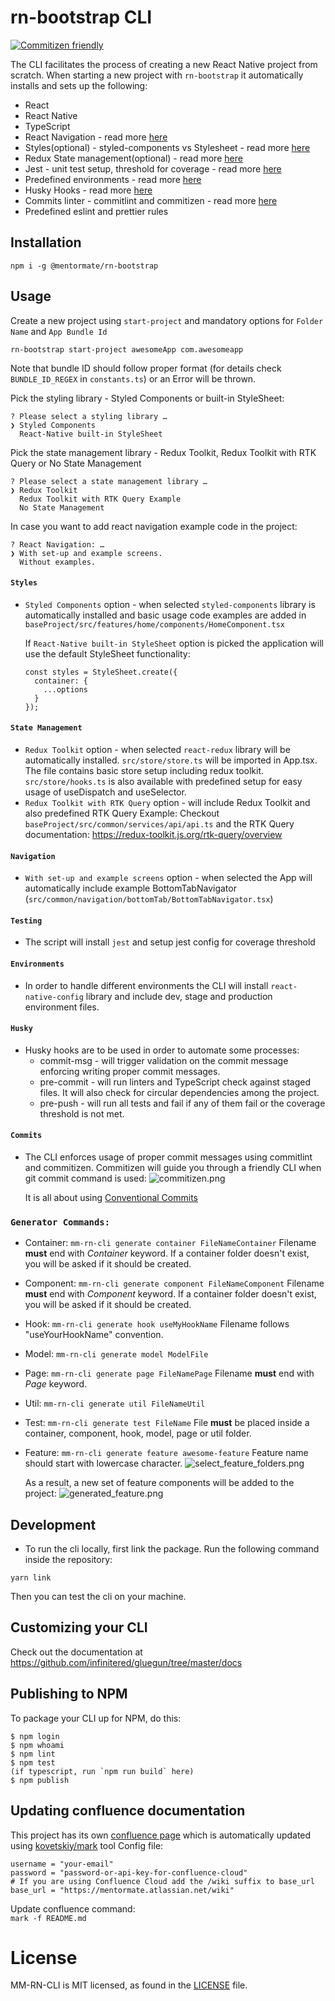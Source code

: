 <!-- Space: MMSDLC -->
<!-- Parent: SDLC - Technologies -->
<!-- Parent: SDLC - Front-End -->
<!-- Parent: React Native -->
<!-- Title: React Native Project Templates -->
<!-- Attachment: ./assets/commitizen.png -->
<!-- Attachment: ./assets/generated_feature.png -->
<!-- Attachment: ./assets/select_feature_folders.png -->

<!-- Include: disclaimer.md -->
# rn-bootstrap CLI
[![Commitizen friendly](https://img.shields.io/badge/commitizen-friendly-brightgreen.svg)](http://commitizen.github.io/cz-cli/)

The CLI facilitates the process of creating a new React Native project from scratch.
When starting a new project with `rn-bootstrap` it automatically installs and sets up the following:
- React
- React Native
- TypeScript
- React Navigation - read more [here](#Navigation)
- Styles(optional) - styled-components vs Stylesheet - read more [here](#Styles)
- Redux State management(optional) - read more [here](#State-Management)
- Jest - unit test setup, threshold for coverage - read more [here](#Testing)
- Predefined environments - read more [here](#Environments)
- Husky Hooks - read more [here](#Husky)
- Commits linter - commitlint and commitizen - read more [here](#Commits)
- Predefined eslint and prettier rules

## Installation
```
npm i -g @mentormate/rn-bootstrap
```

## Usage
Create a new project using `start-project` and mandatory options for `Folder Name` and `App Bundle Id`

```
rn-bootstrap start-project awesomeApp com.awesomeapp
```
Note that bundle ID should follow proper format (for details check `BUNDLE_ID_REGEX` in `constants.ts`) or an Error will be thrown.

Pick the styling library - Styled Components or built-in StyleSheet:
```
? Please select a styling library … 
❯ Styled Components
  React-Native built-in StyleSheet
```

Pick the state management library - Redux Toolkit, Redux Toolkit with RTK Query or No State Management
```
? Please select a state management library … 
❯ Redux Toolkit
  Redux Toolkit with RTK Query Example
  No State Management
```

In case you want to add react navigation example code in the project:
```
? React Navigation: … 
❯ With set-up and example screens.
  Without examples.
```

#### `Styles`
- `Styled Components` option - when selected `styled-components` library is automatically installed and 
  basic usage code examples are added in `baseProject/src/features/home/components/HomeComponent.tsx`
  
  If `React-Native built-in StyleSheet` option is picked the application will use the default StyleSheet functionality:
  ```
  const styles = StyleSheet.create({
    container: {
      ...options
    }
  });
  ```

#### `State Management`
- `Redux Toolkit` option - when selected `react-redux` library will be automatically installed. 
  `src/store/store.ts` will be imported in App.tsx. The file contains basic store setup including redux toolkit.
  `src/store/hooks.ts` is also available with predefined setup for easy usage of useDispatch and useSelector.
- `Redux Toolkit with RTK Query` option - will include Redux Toolkit and also predefined RTK Query Example:
   Checkout `baseProject/src/common/services/api/api.ts` and the RTK Query documentation: https://redux-toolkit.js.org/rtk-query/overview

#### `Navigation`
- `With set-up and example screens` option - when selected the App will automatically include example BottomTabNavigator 
  (`src/common/navigation/bottomTab/BottomTabNavigator.tsx`)


#### `Testing`
- The script will install `jest` and setup jest config for coverage threshold

#### `Environments`
- In order to handle different environments the CLI will install `react-native-config` library and include dev, stage and production environment files.

#### `Husky`
- Husky hooks are to be used in order to automate some processes:
  - commit-msg - will trigger validation on the commit message enforcing writing proper commit messages.
  - pre-commit - will run linters and TypeScript check against staged files. It will also check for circular dependencies among the project.
  - pre-push - will run all tests and fail if any of them fail or the coverage threshold is not met.

#### `Commits`
- The CLI enforces usage of proper commit messages using commitlint and commitizen. Commitizen will guide you through a friendly CLI when git commit command is used:
  ![commitizen.png](./assets/commitizen.png)


  It is all about using [Conventional Commits](https://www.conventionalcommits.org/en/v1.0.0/) 


### `Generator Commands:`
- Container:
  `mm-rn-cli generate container FileNameContainer`
  Filename **must** end with *Container* keyword.
  If a container folder doesn't exist, you will be asked if it should be created.

- Component:
  `mm-rn-cli generate component FileNameComponent`
  Filename **must** end with *Component* keyword.
  If a container folder doesn't exist, you will be asked if it should be created.

- Hook:
  `mm-rn-cli generate hook useMyHookName`
  Filename follows "useYourHookName" convention.

- Model:
  `mm-rn-cli generate model ModelFile`

- Page:
  `mm-rn-cli generate page FileNamePage`
  Filename **must** end with *Page* keyword.

- Util:
  `mm-rn-cli generate util FileNameUtil`

- Test:
  `mm-rn-cli generate test FileName`
  File **must** be placed inside a container, component, hook, model, page or util folder.

- Feature:
  `mm-rn-cli generate feature awesome-feature`
  Feature name should start with lowercase character.
  ![select_feature_folders.png](./assets/select_feature_folders.png)

  As a result, a new set of feature components will be added to the project:
  ![generated_feature.png](./assets/generated_feature.png)


## Development

- To run the cli locally, first link the package. Run the following command inside the repository:
```
yarn link
```

Then you can test the cli on your machine.

## Customizing your CLI

Check out the documentation at https://github.com/infinitered/gluegun/tree/master/docs

## Publishing to NPM

To package your CLI up for NPM, do this:

```shell
$ npm login
$ npm whoami
$ npm lint
$ npm test
(if typescript, run `npm run build` here)
$ npm publish
```

## Updating confluence documentation
This project has its own [confluence page][confluence] which is automatically updated using [kovetskiy/mark][mark] tool
Config file:
```
username = "your-email"
password = "password-or-api-key-for-confluence-cloud"
# If you are using Confluence Cloud add the /wiki suffix to base_url
base_url = "https://mentormate.atlassian.net/wiki"
```

Update confluence command: \
``mark -f README.md``

# License

MM-RN-CLI is MIT licensed, as found in the [LICENSE][license] file.

[license]: ./LICENSE
[mark]: https://github.com/kovetskiy/mark
[confluence]: https://mentormate.atlassian.net/wiki/spaces/PHP/pages/3709403152/React+Native+CLI+for+MM+Projects
